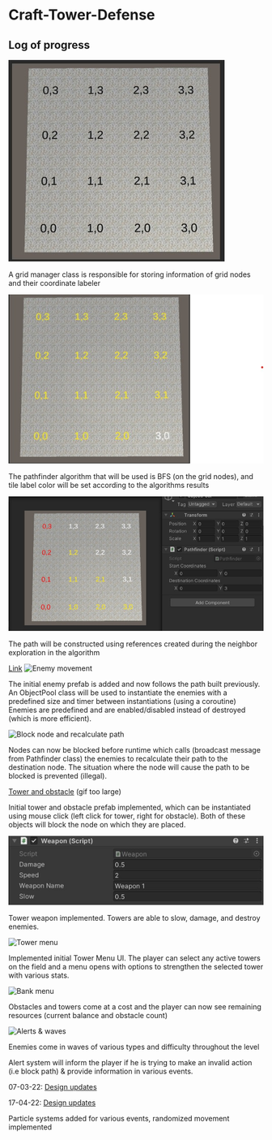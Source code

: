 # Craft-Tower-Defense

## Log of progress

![Used for debugging](READMEMedia/GridLabeler.jpg)

A grid manager class is responsible for storing information of grid nodes and their coordinate labeler


![Used for debugging](READMEMedia/GridBFSLabelColor.jpg)

The pathfinder algorithm that will be used is BFS (on the grid nodes), and tile label color will be set according to the algorithms results

![Path built](READMEMedia/GridBFSPathBuilt.jpg)

The path will be constructed using references created during the neighbor exploration in the algorithm

[Link](https://gifs.com/gif/enemymovement-6WzEzL)
![Enemy movement](https://j.gifs.com/6WzEzL.gif)

The initial enemy prefab is added and now follows the path built previously.
An ObjectPool class will be used to instantiate the enemies with a predefined size and timer between instantiations (using a coroutine)
Enemies are predefined and are enabled/disabled instead of destroyed (which is more efficient).

![Block node and recalculate path](https://j.gifs.com/79Onqr.gif)

Nodes can now be blocked before runtime which calls (broadcast message from Pathfinder class) the enemies to recalculate their path to the destination node. The situation where the node will cause the path to be blocked is prevented (illegal).

[Tower and obstacle](https://j.gifs.com/pZ7RxX.gif) (gif too large)

Initial tower and obstacle prefab implemented, which can be instantiated using mouse click (left click for tower, right for obstacle). Both of these objects will block the node on which they are placed.

![Initial weapon class](READMEMedia/InitialWeaponClass.jpg)

Tower weapon implemented. Towers are able to slow, damage, and destroy enemies.

![Tower menu](https://j.gifs.com/K8mwzY.gif)

Implemented initial Tower Menu UI. The player can select any active towers on the field and a menu opens with options to strengthen the selected tower with various stats.

![Bank menu](https://j.gifs.com/mqGAJ9.gif)

Obstacles and towers come at a cost and the player can now see remaining resources (current balance and obstacle count)

![Alerts & waves](https://j.gifs.com/nR6O4P.gif)

Enemies come in waves of various types and difficulty throughout the level

Alert system will inform the player if he is trying to make an invalid action (i.e block path) & provide information
in various events.

07-03-22: [Design updates](https://youtu.be/Qh6J83ogJNA)

17-04-22: [Design updates](https://youtu.be/7FFUguo6MXk)

Particle systems added for various events, randomized movement implemented